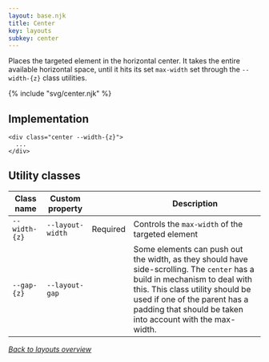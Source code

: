 ```yaml
---
layout: base.njk
title: Center
key: layouts
subkey: center
---
```


Places the targeted element in the horizontal center. It takes the entire available horizontal space, until it hits its set `max-width` set through the `--width-{z}` class utilities.

{% include "svg/center.njk" %}

## Implementation

```
<div class="center --width-{z}">
  ...
</div>
```

## Utility classes

<div>
  <table>
    <thead>
      <tr><th>Class name</th><th>Custom property</th><th></th><th>Description</th></tr>
    </thead>
    <tbody>
      <tr><td><code>--width-{z}</code></td><td><code>--layout-width</code></td><td>Required</td><td>Controls the <code>max-width</code> of the targeted element</tr>
      <tr><td><code>--gap-{z}</code></td><td><code>--layout-gap</code></td><td></td><td>Some elements can push out the width, as they should have side-scrolling. The <code>center</code> has a build in mechanism to deal with this. This class utility should be used if one of the parent has a padding that should be taken into account with the max-width.</tr>
    </tbody>
  </table>
</div>

[_Back to layouts overview_](/layouts)
